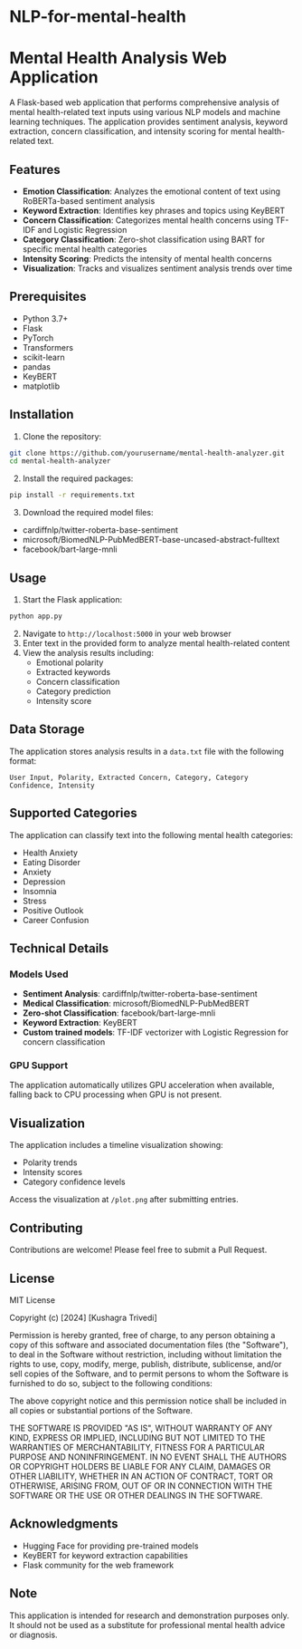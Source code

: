 # NLP-for-mental-health
# Mental Health Analysis Web Application

A Flask-based web application that performs comprehensive analysis of mental health-related text inputs using various NLP models and machine learning techniques. The application provides sentiment analysis, keyword extraction, concern classification, and intensity scoring for mental health-related text.

## Features

- **Emotion Classification**: Analyzes the emotional content of text using RoBERTa-based sentiment analysis
- **Keyword Extraction**: Identifies key phrases and topics using KeyBERT
- **Concern Classification**: Categorizes mental health concerns using TF-IDF and Logistic Regression
- **Category Classification**: Zero-shot classification using BART for specific mental health categories
- **Intensity Scoring**: Predicts the intensity of mental health concerns
- **Visualization**: Tracks and visualizes sentiment analysis trends over time

## Prerequisites

- Python 3.7+
- Flask
- PyTorch
- Transformers
- scikit-learn
- pandas
- KeyBERT
- matplotlib

## Installation

1. Clone the repository:
```bash
git clone https://github.com/yourusername/mental-health-analyzer.git
cd mental-health-analyzer
```

2. Install the required packages:
```bash
pip install -r requirements.txt
```

3. Download the required model files:
- cardiffnlp/twitter-roberta-base-sentiment
- microsoft/BiomedNLP-PubMedBERT-base-uncased-abstract-fulltext
- facebook/bart-large-mnli

## Usage

1. Start the Flask application:
```bash
python app.py
```

2. Navigate to `http://localhost:5000` in your web browser
3. Enter text in the provided form to analyze mental health-related content
4. View the analysis results including:
   - Emotional polarity
   - Extracted keywords
   - Concern classification
   - Category prediction
   - Intensity score

## Data Storage

The application stores analysis results in a `data.txt` file with the following format:
```
User Input, Polarity, Extracted Concern, Category, Category Confidence, Intensity
```

## Supported Categories

The application can classify text into the following mental health categories:
- Health Anxiety
- Eating Disorder
- Anxiety
- Depression
- Insomnia
- Stress
- Positive Outlook
- Career Confusion

## Technical Details

### Models Used
- **Sentiment Analysis**: cardiffnlp/twitter-roberta-base-sentiment
- **Medical Classification**: microsoft/BiomedNLP-PubMedBERT
- **Zero-shot Classification**: facebook/bart-large-mnli
- **Keyword Extraction**: KeyBERT
- **Custom trained models**: TF-IDF vectorizer with Logistic Regression for concern classification

### GPU Support
The application automatically utilizes GPU acceleration when available, falling back to CPU processing when GPU is not present.

## Visualization

The application includes a timeline visualization showing:
- Polarity trends
- Intensity scores
- Category confidence levels

Access the visualization at `/plot.png` after submitting entries.

## Contributing

Contributions are welcome! Please feel free to submit a Pull Request.

## License

MIT License

Copyright (c) [2024] [Kushagra Trivedi]

Permission is hereby granted, free of charge, to any person obtaining a copy
of this software and associated documentation files (the "Software"), to deal
in the Software without restriction, including without limitation the rights
to use, copy, modify, merge, publish, distribute, sublicense, and/or sell
copies of the Software, and to permit persons to whom the Software is
furnished to do so, subject to the following conditions:

The above copyright notice and this permission notice shall be included in all
copies or substantial portions of the Software.

THE SOFTWARE IS PROVIDED "AS IS", WITHOUT WARRANTY OF ANY KIND, EXPRESS OR
IMPLIED, INCLUDING BUT NOT LIMITED TO THE WARRANTIES OF MERCHANTABILITY,
FITNESS FOR A PARTICULAR PURPOSE AND NONINFRINGEMENT. IN NO EVENT SHALL THE
AUTHORS OR COPYRIGHT HOLDERS BE LIABLE FOR ANY CLAIM, DAMAGES OR OTHER
LIABILITY, WHETHER IN AN ACTION OF CONTRACT, TORT OR OTHERWISE, ARISING FROM,
OUT OF OR IN CONNECTION WITH THE SOFTWARE OR THE USE OR OTHER DEALINGS IN THE
SOFTWARE.


## Acknowledgments

- Hugging Face for providing pre-trained models
- KeyBERT for keyword extraction capabilities
- Flask community for the web framework

## Note

This application is intended for research and demonstration purposes only. It should not be used as a substitute for professional mental health advice or diagnosis.
